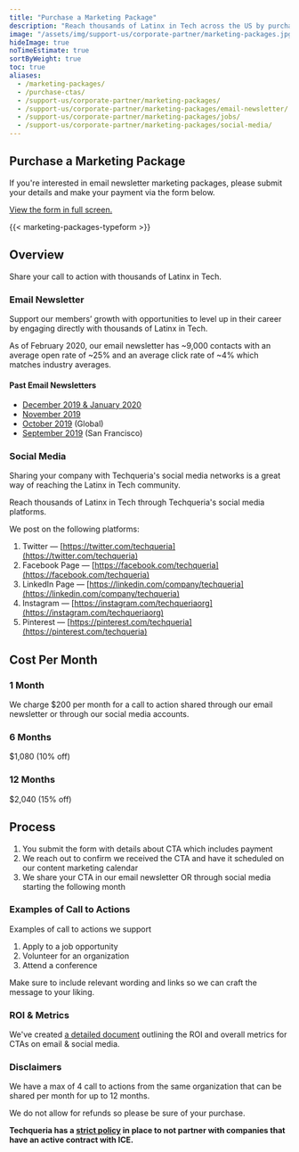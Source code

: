 ```yaml
---
title: "Purchase a Marketing Package"
description: "Reach thousands of Latinx in Tech across the US by purchasing a marketing package for Techqueria's email newsletter or social media platforms. 📣"
image: "/assets/img/support-us/corporate-partner/marketing-packages.jpg"
hideImage: true
noTimeEstimate: true
sortByWeight: true
toc: true
aliases:
  - /marketing-packages/
  - /purchase-ctas/
  - /support-us/corporate-partner/marketing-packages/
  - /support-us/corporate-partner/marketing-packages/email-newsletter/
  - /support-us/corporate-partner/marketing-packages/jobs/
  - /support-us/corporate-partner/marketing-packages/social-media/
---
```


## Purchase a Marketing Package

If you're interested in email newsletter marketing packages, please submit your details and make your payment via the form below.

<a href="https://techqueria.typeform.com/to/GveLjJ" rel="noopener" target="_blank">View the form in full screen.</a>

{{< marketing-packages-typeform >}}

## Overview

Share your call to action with thousands of Latinx in Tech.

### Email Newsletter

Support our members’ growth with opportunities to level up in their career by engaging directly with thousands of Latinx in Tech.

As of February 2020, our email newsletter has ~9,000 contacts with an average open rate of ~25% and an average click rate of ~4% which matches industry averages.

#### Past Email Newsletters

- [December 2019 & January 2020](https://preview.hs-sites.com/_hcms/preview/content/24090336471?portalId=6002647&_preview=true&cacheBust=0&preview_key=ZGRfGZLe&from_buffer=false)
- [November 2019](https://preview.hs-sites.com/_hcms/preview/content/22297462782?portalId=6002647&_preview=true&cacheBust=0&preview_key=DyroQAZq&from_buffer=false)
- [October 2019](https://preview.hs-sites.com/_hcms/preview/content/18737707527?portalId=6002647&_preview=true&cacheBust=0&preview_key=yNaFjYSr&from_buffer=false) (Global)
- [September 2019](http://techqueria-6002647.hs-sites.com/september-2019-updates-%EF%B8%8F) (San Francisco)

### Social Media

Sharing your company with Techqueria's social media networks is a great way of reaching the Latinx in Tech community.

Reach thousands of Latinx in Tech through Techqueria's social media platforms.

We post on the following platforms:

1. Twitter — [https://twitter.com/techqueria](https://twitter.com/techqueria)
2. Facebook Page — [https://facebook.com/techqueria](https://facebook.com/techqueria)
3. LinkedIn Page — [https://linkedin.com/company/techqueria](https://linkedin.com/company/techqueria)
4. Instagram — [https://instagram.com/techqueriaorg](https://instagram.com/techqueriaorg)
5. Pinterest — [https://pinterest.com/techqueria](https://pinterest.com/techqueria)

## Cost Per Month

### 1 Month

We charge $200 per month for a call to action shared through our email newsletter or through our social media accounts.

### 6 Months

$1,080 (10% off)

### 12 Months

$2,040 (15% off)

## Process

1. You submit the form with details about CTA which includes payment
2. We reach out to confirm we received the CTA and have it scheduled on our content marketing calendar
3. We share your CTA in our email newsletter OR through social media starting the following month

### Examples of Call to Actions

Examples of call to actions we support

1. Apply to a job opportunity
2. Volunteer for an organization
3. Attend a conference

Make sure to include relevant wording and links so we can craft the message to your liking.

### ROI & Metrics

We've created [a detailed document](https://docs.google.com/document/d/1aZZA7UU5TsA_s_yGVZQMS10H7Nl1OKi9hYuJYRhc-3M/edit) outlining the ROI and overall metrics for CTAs on email & social media.

### Disclaimers

We have a max of 4 call to actions from the same organization that can be shared per month for up to 12 months.

We do not allow for refunds so please be sure of your purchase.

**Techqueria has a [strict policy](/about/no-tech-for-ice/) in place to not partner with companies that have an active contract with ICE.**
